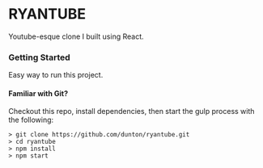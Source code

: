 # RYANTUBE

Youtube-esque clone I built using React.

### Getting Started

Easy way to run this project.

#### Familiar with Git?
Checkout this repo, install dependencies, then start the gulp process with the following:

```
> git clone https://github.com/dunton/ryantube.git
> cd ryantube
> npm install
> npm start
```

